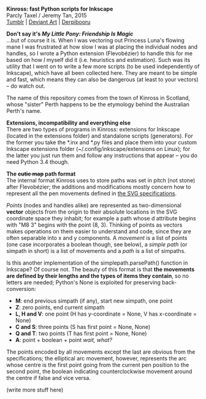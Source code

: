 **Kinross: fast Python scripts for Inkscape**  
Parcly Taxel / Jeremy Tan, 2015  
[Tumblr](http://parclytaxel.tumblr.com) | [Deviant Art](https://parclytaxel.deviantart.com) | [Derpibooru](https://derpiboo.ru/profiles/51c64a35a4c72ddce400081e)  

**Don't say it's _My Little Pony: Friendship Is Magic_**  
…but of course it is. When I was vectoring out Princess Luna's flowing mane I was frustrated at how slow I was at placing the individual nodes and handles, so I wrote a Python extension (Flevobézier) to handle this for me based on how *I* myself did it (i.e. heuristics and estimation). Such was its utility that I went on to write a few more scripts (to be used independently of Inkscape), which have all been collected here. They are meant to be simple and fast, which means they can also be dangerous (at least to your vectors) – do watch out.

The name of this repository comes from the town of Kinross in Scotland, whose "sister" Perth happens to be the etymology behind the Australian Perth's name.

**Extensions, incompatibility and everything else**  
There are two types of programs in Kinross: extensions for Inkscape (located in the extensions folder) and standalone scripts (generators). For the former you take the \*.inx and \*.py files and place them into your custom Inkscape extensions folder (~/.config/inkscape/extensions on Linux); for the latter you just run them and follow any instructions that appear &ndash; you do need Python 3.4 though.

**The ~~cutie map~~ path format**  
The internal format Kinross uses to store paths was set in pitch (not stone) after Flevobézier; the additions and modifications mostly concern how to represent all the pen movements defined in [the SVG specifications](http://www.w3.org/TR/SVG11/paths.html).

*Points* (nodes and handles alike) are represented as two-dimensional **vector** objects from the origin to their absolute locations in the SVG coordinate space they inhabit; for example a path whose d attribute begins with "M8 3" begins with the point (8, 3). Thinking of points as vectors makes operations on them easier to understand and code, since they are often separable into x and y components. A *movement* is a list of points (one case incorporates a boolean though, see below), a *simple path* (or simpath in short) is a list of movements and a *path* is a list of simpaths.

Is this another implementation of the simplepath.parsePath() function in Inkscape? Of course not. The beauty of this format is that **the movements are defined by their lengths and the types of items they contain**, so no letters are needed; Python's None is exploited for preserving back-conversion:
* **M**: end previous simpath (if any), start new simpath, one point
* **Z**: zero points, end current simpath
* **L, H and V**: one point (H has y-coordinate = None, V has x-coordinate = None)
* **C and S**: three points (S has first point = None, None)
* **Q and T**: two points (T has first point = None, None)
* **A**: point + boolean + point *wait, what?*

The points encoded by all movements except the last are obvious from the specifications; the elliptical arc movement, however, represents the arc whose centre is the first point going from the current pen position to the second point, the boolean indicating counterclockwise movement around the centre if false and vice versa.

(write more stuff here)
